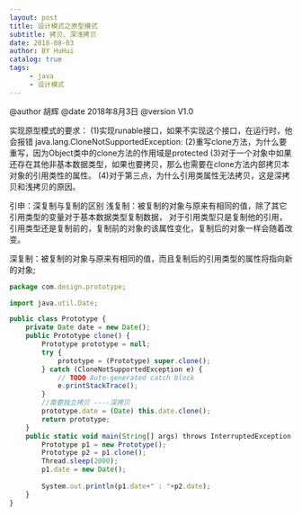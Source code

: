 ```yaml
--- 
layout: post 
title: 设计模式之原型模式
subtitle: 拷贝、深浅拷贝
date: 2018-08-03 
author: BY HuHui
catalog: true
tags: 
     - java
     - 设计模式
---
```


 @author 胡辉
 @date   2018年8月3日
 @version V1.0

 实现原型模式的要求：
 (1)实现runable接口，如果不实现这个接口，在运行时，他会报错  java.lang.CloneNotSupportedException: 
 (2)重写clone方法，为什么要重写，因为Object类中的clone方法的作用域是protected
 (3)对于一个对象中如果还存在其他非基本数据类型，如果也要拷贝，那么也需要在clone方法内部拷贝本对象的引用类性的属性。
 (4)对于第三点，为什么引用类属性无法拷贝，这是深拷贝和浅拷贝的原因。


 引申：深复制与复制的区别
 浅复制：被复制的对象与原来有相同的值，除了其它引用类型的变量对于基本数据类型复制数据，
 对于引用类型只是复制他的引用，引用类型还是复制前的，复制前的对象的该属性变化，复制后的对象一样会随着改变。

 深复制：被复制的对象与原来有相同的值，而且复制后的引用类型的属性将指向新的对象;



```js
package com.design.prototype;

import java.util.Date;

public class Prototype {
	private Date date = new Date();
	public Prototype clone() {
		Prototype prototype = null;
		try {
			prototype = (Prototype) super.clone();
		} catch (CloneNotSupportedException e) {
			// TODO Auto-generated catch block
			e.printStackTrace();
		}
		//需要独立拷贝 ----深拷贝
		prototype.date = (Date) this.date.clone();
		return prototype;
	}
	public static void main(String[] args) throws InterruptedException {
		Prototype p1 = new Prototype();
		Prototype p2 = p1.clone();
		Thread.sleep(2000);
		p1.date = new Date();
		
		System.out.println(p1.date+" : "+p2.date);
	}
}


```
